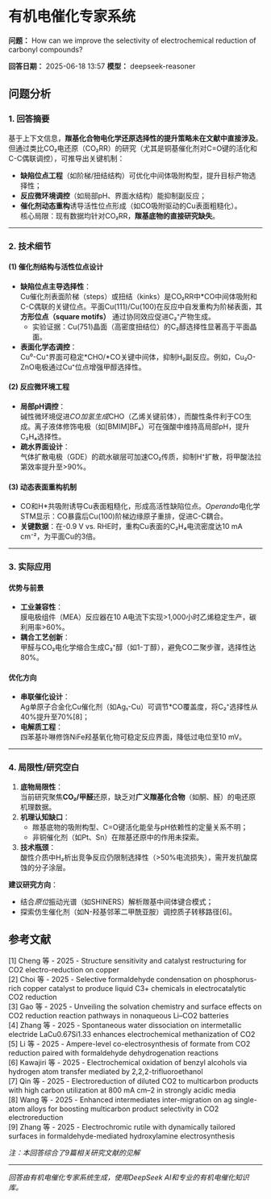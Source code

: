 # 有机电催化专家系统

**问题：** How can we improve the selectivity of electrochemical reduction of carbonyl compounds?

**回答日期：** 2025-06-18 13:57
**模型：** deepseek-reasoner

## 问题分析
### 1. **回答摘要**    
基于上下文信息，**羰基化合物电化学还原选择性的提升策略未在文献中直接涉及**。但通过类比CO₂电还原（CO₂RR）的研究（尤其是铜基催化剂对C=O键的活化和C-C偶联调控），可推导出关键机制：    
- **缺陷位点工程**（如阶梯/扭结结构）可优化中间体吸附构型，提升目标产物选择性；      
- **反应微环境调控**（如局部pH、界面水结构）能抑制副反应；      
- **催化剂动态重构**诱导活性位点形成（如CO吸附驱动的Cu表面粗糙化）。      
核心局限：现有数据均针对CO₂RR，**羰基底物的直接研究缺失**。

---

### 2. **技术细节**    
#### (1) **催化剂结构与活性位点设计**    
- **缺陷位点主导选择性**：      
  Cu催化剂表面阶梯（steps）或扭结（kinks）是CO₂RR中*CO中间体吸附和C-C偶联的关键位点。平面Cu(111)/Cu(100)在反应中自发重构为阶梯表面，其**方形位点（square motifs）** 通过协同效应促进C₂⁺产物生成。    
  - 实验证据：Cu(751)晶面（高密度扭结位）的C₂醇选择性显著高于平面晶面。      
- **表面化学态调控**：      
  Cu⁰-Cu⁺界面可稳定*CHO/*CO关键中间体，抑制H₂副反应。例如，Cu₂O-ZnO电极通过Cu⁺位点增强甲醇选择性。

#### (2) **反应微环境工程**    
- **局部pH调控**：      
  碱性微环境促进*CO加氢生成*CHO（乙烯关键前体），而酸性条件利于CO生成。离子液体修饰电极（如[BMIM]BF₄）可在强酸中维持高局部pH，提升C₂H₄选择性。    
- **疏水界面设计**：      
  气体扩散电极（GDE）的疏水碳层可加速CO₂传质，抑制H⁺扩散，将甲酸法拉第效率提升至>90%。

#### (3) **动态表面重构机制**    
- CO和H*共吸附诱导Cu表面粗糙化，形成高活性缺陷位点。*Operando*电化学STM显示：CO暴露后Cu(100)阶梯边缘原子重排，促进C-C耦合。      
- **关键数据**：在-0.9 V vs. RHE时，重构Cu表面的C₂H₄电流密度达10 mA cm⁻²，为平面Cu的3倍。  

---

### 3. **实际应用**    
#### **优势与前景**    
- **工业兼容性**：      
  膜电极组件（MEA）反应器在10 A电流下实现>1,000小时乙烯稳定生产，碳利用率>60%。    
- **耦合工艺创新**：      
  甲醛与CO₂电化学缩合生成C₃⁺醇（如1-丁醇），避免CO二聚步骤，选择性达80%。  

#### **优化方向**    
- **串联催化设计**：      
  Ag单原子合金化Cu催化剂（如Ag₁-Cu）可调节*CO覆盖度，将C₂⁺选择性从40%提升至70%[8]；    
- **电解质工程**：      
  四苯基卟啉修饰NiFe羟基氧化物可稳定反应界面，降低过电位至10 mV。

---

### 4. **局限性/研究空白**    
1. **底物局限性**：    
   当前研究聚焦**CO₂/甲醛**还原，缺乏对**广义羰基化合物**（如酮、醛）的电还原机理数据。    
2. **机理认知缺口**：    
   - 羰基底物的吸附构型、C=O键活化能垒与pH依赖性的定量关系不明；      
   - 非铜催化剂（如Pt、Sn）在羰基还原中的作用未探索。      
3. **技术瓶颈**：    
   酸性介质中H₂析出竞争反应仍限制选择性（>50%电流损失），需开发抗酸腐蚀的分子涂层。  

**建议研究方向**：    
- 结合*原位*振动光谱（如SHINERS）解析羰基中间体键合模式；      
- 探索仿生催化剂（如N-羟基邻苯二甲酰亚胺）调控质子转移路径[6]。  


## 参考文献
[1] Cheng 等 - 2025 - Structure sensitivity and catalyst restructuring for CO2 electro-reduction on copper  
[2] Choi 等 - 2025 - Selective formaldehyde condensation on phosphorus-rich copper catalyst to produce liquid C3+ chemicals in electrocatalytic CO2 reduction  
[3] Gao 等 - 2025 - Unveiling the solvation chemistry and surface effects on CO2 reduction reaction pathways in nonaqueous Li–CO2 batteries  
[4] Zhang 等 - 2025 - Spontaneous water dissociation on intermetallic electride LaCu0.67Si1.33 enhances electrochemical methanization of CO2  
[5] Li 等 - 2025 - Ampere-level co-electrosynthesis of formate from CO2 reduction paired with formaldehyde dehydrogenation reactions  
[6] Kawajiri 等 - 2025 - Electrochemical oxidation of benzyl alcohols via hydrogen atom transfer mediated by 2,2,2-trifluoroethanol  
[7] Qin 等 - 2025 - Electroreduction of diluted CO2 to multicarbon products with high carbon utilization at 800 mA cm–2 in strongly acidic media  
[8] Wang 等 - 2025 - Enhanced intermediates inter-migration on ag single-atom alloys for boosting multicarbon product selectivity in CO2 electroreduction  
[9] Zhang 等 - 2025 - Electrochromic rutile with dynamically tailored surfaces in formaldehyde-mediated hydroxylamine electrosynthesis  

*注：本回答综合了9篇相关研究文献的见解*

---
*回答由有机电催化专家系统生成，使用DeepSeek AI和专业的有机电催化知识库。*